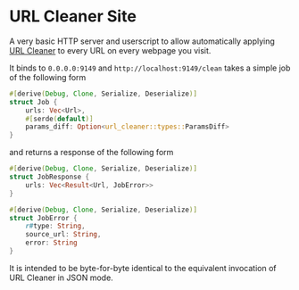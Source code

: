 # URL Cleaner Site

A very basic HTTP server and userscript to allow automatically applying [URL Cleaner](https://github.com/Scripter17/url-cleaner) to every URL on every webpage you visit.

It binds to `0.0.0.0:9149` and `http://localhost:9149/clean` takes a simple job of the following form

```Rust
#[derive(Debug, Clone, Serialize, Deserialize)]
struct Job {
    urls: Vec<Url>,
    #[serde(default)]
    params_diff: Option<url_cleaner::types::ParamsDiff>
}
```

and returns a response of the following form

```Rust
#[derive(Debug, Clone, Serialize, Deserialize)]
struct JobResponse {
    urls: Vec<Result<Url, JobError>>
}

#[derive(Debug, Clone, Serialize, Deserialize)]
struct JobError {
    r#type: String,
    source_url: String,
    error: String
}
```

It is intended to be byte-for-byte identical to the equivalent invocation of URL Cleaner in JSON mode.

